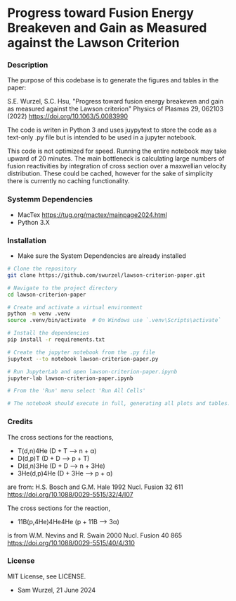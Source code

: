 # Progress toward Fusion Energy Breakeven and Gain as Measured against the Lawson Criterion

### Description
The purpose of this codebase is to generate the figures and tables in the paper:

S.E. Wurzel, S.C. Hsu, "Progress toward fusion energy breakeven and gain as
measured against the Lawson criterion" Physics of Plasmas 29, 062103 (2022)
https://doi.org/10.1063/5.0083990

The code is writen in Python 3 and uses juypytext to store the code as
a text-only .py file but is intended to be used in a jupyter notebook.

This code is not optimized for speed. Running the entire notebook may take
upward of 20 minutes. The main bottleneck is calculating large numbers of
fusion reactivities by integration of cross section over a maxwellian velocity
distribution. These could be cached, however for the sake of simplicity
there is currently no caching functionality.


### Systemm Dependencies
- MacTex https://tug.org/mactex/mainpage2024.html
- Python 3.X

### Installation
- Make sure the System Dependencies are already installed
```bash
# Clone the repository
git clone https://github.com/swurzel/lawson-criterion-paper.git

# Navigate to the project directory
cd lawson-criterion-paper

# Create and activate a virtual environment
python -m venv .venv
source .venv/bin/activate  # On Windows use `.venv\Scripts\activate`

# Install the dependencies
pip install -r requirements.txt

# Create the jupyter notebook from the .py file
jupytext --to notebook lawson-criterion-paper.py

# Run JupyterLab and open lawson-criterion-paper.ipynb
jupyter-lab lawson-criterion-paper.ipynb

# From the 'Run' menu select 'Run All Cells'

# The notebook should execute in full, generating all plots and tables.
```

### Credits
The cross sections for the reactions,

- T(d,n)4He (D + T --> n + α)
- D(d,p)T (D + D --> p + T)
- D(d,n)3He (D + D --> n + 3He)
- 3He(d,p)4He (D + 3He --> p + α)

are from:
H.S. Bosch and G.M. Hale 1992 Nucl. Fusion 32 611
https://doi.org/10.1088/0029-5515/32/4/I07

The cross sections for the reaction,

- 11B(p,4He)4He4He (p + 11B --> 3α)

is from
W.M. Nevins and R. Swain 2000 Nucl. Fusion 40 865
https://doi.org/10.1088/0029-5515/40/4/310

### License
MIT License, see LICENSE.

- Sam Wurzel, 21 June 2024
